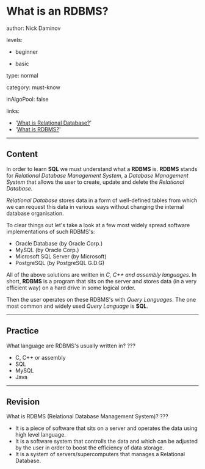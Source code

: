 # What is an RDBMS?
author: Nick Daminov

levels:

  - beginner

  - basic

type: normal

category: must-know

inAlgoPool: false

links:

  - '[What is Relational Database?](http://searchsqlserver.techtarget.com/definition/relational-database)'
  - '[What is RDBMS?](http://searchsqlserver.techtarget.com/definition/relational-database-management-system)'

---
## Content

In order to learn **SQL** we must understand what a **RDBMS** is. **RDBMS** stands for *Relational Database Management System*, a *Database Management System* that allows the user to create, update and delete the *Relational Database*.

*Relational Database* stores data in a form of well-defined tables from which we can request this data in various ways without changing the internal database organisation.

To clear things out let's take a look at a few most widely spread software implementations of such RDBMS's:
 - Oracle Database (by Oracle Corp.)
 - MySQL (by Oracle Corp.)
 - Microsoft SQL Server (by Microsoft)
 - PostgreSQL (by PostgreSQL G.D.G)

All of the above solutions are written in *C, C++ and assembly languages*. In short, **RDBMS** is a program that sits on the server and stores data (in a very efficient way) on a hard drive in some logical order.

Then the user operates on these RDBMS's with *Query Languages*. The one most common and widely used *Query Language* is **SQL**.

---
## Practice

What language are RDBMS's usually written in?
???

* C, C++ or assembly
* SQL
* MySQL
* Java

---
## Revision

What is RDBMS (Relational Database Management System)?
???

* It is a piece of software that sits on a server and operates the data using high level language.
* It is a software system that controlls the data and which can be adjusted by the user in order to boost the efficiency of data storage.
* It is a system of servers/supercomputers that manages a Relational Database.

